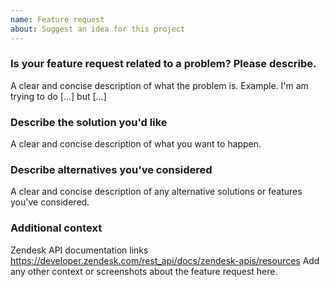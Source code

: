 ```yaml
---
name: Feature request
about: Suggest an idea for this project
---
```


### Is your feature request related to a problem? Please describe.
A clear and concise description of what the problem is.
Example. I'm am trying to do [...] but [...]

### Describe the solution you'd like
A clear and concise description of what you want to happen.

### Describe alternatives you've considered
A clear and concise description of any alternative solutions or features you've considered.

### Additional context
Zendesk API documentation links https://developer.zendesk.com/rest_api/docs/zendesk-apis/resources
Add any other context or screenshots about the feature request here.